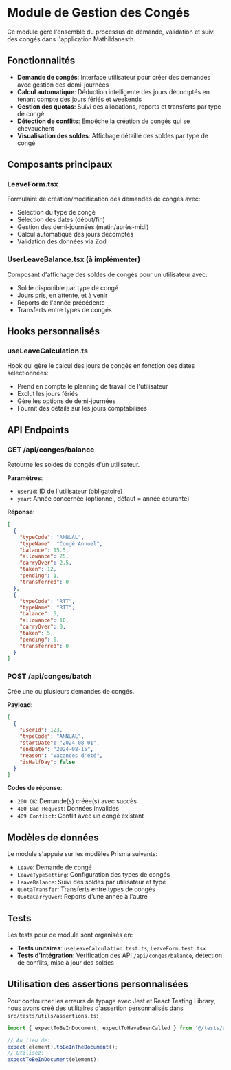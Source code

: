 # Module de Gestion des Congés

Ce module gère l'ensemble du processus de demande, validation et suivi des congés dans l'application Mathildanesth.

## Fonctionnalités

- **Demande de congés**: Interface utilisateur pour créer des demandes avec gestion des demi-journées
- **Calcul automatique**: Déduction intelligente des jours décomptés en tenant compte des jours fériés et weekends
- **Gestion des quotas**: Suivi des allocations, reports et transferts par type de congé
- **Détection de conflits**: Empêche la création de congés qui se chevauchent
- **Visualisation des soldes**: Affichage détaillé des soldes par type de congé

## Composants principaux

### LeaveForm.tsx

Formulaire de création/modification des demandes de congés avec:
- Sélection du type de congé
- Sélection des dates (début/fin)
- Gestion des demi-journées (matin/après-midi)
- Calcul automatique des jours décomptés
- Validation des données via Zod

### UserLeaveBalance.tsx (à implémenter)

Composant d'affichage des soldes de congés pour un utilisateur avec:
- Solde disponible par type de congé
- Jours pris, en attente, et à venir
- Reports de l'année précédente
- Transferts entre types de congés

## Hooks personnalisés

### useLeaveCalculation.ts

Hook qui gère le calcul des jours de congés en fonction des dates sélectionnées:
- Prend en compte le planning de travail de l'utilisateur
- Exclut les jours fériés
- Gère les options de demi-journées
- Fournit des détails sur les jours comptabilisés

## API Endpoints

### GET /api/conges/balance

Retourne les soldes de congés d'un utilisateur.

**Paramètres**:
- `userId`: ID de l'utilisateur (obligatoire)
- `year`: Année concernée (optionnel, défaut = année courante)

**Réponse**:
```json
[
  {
    "typeCode": "ANNUAL",
    "typeName": "Congé Annuel",
    "balance": 15.5,
    "allowance": 25,
    "carryOver": 2.5,
    "taken": 12,
    "pending": 1,
    "transferred": 0
  },
  {
    "typeCode": "RTT",
    "typeName": "RTT",
    "balance": 5,
    "allowance": 10,
    "carryOver": 0,
    "taken": 5,
    "pending": 0,
    "transferred": 0
  }
]
```

### POST /api/conges/batch

Crée une ou plusieurs demandes de congés.

**Payload**:
```json
[
  {
    "userId": 123,
    "typeCode": "ANNUAL",
    "startDate": "2024-08-01",
    "endDate": "2024-08-15",
    "reason": "Vacances d'été",
    "isHalfDay": false
  }
]
```

**Codes de réponse**:
- `200 OK`: Demande(s) créée(s) avec succès
- `400 Bad Request`: Données invalides
- `409 Conflict`: Conflit avec un congé existant

## Modèles de données

Le module s'appuie sur les modèles Prisma suivants:
- `Leave`: Demande de congé
- `LeaveTypeSetting`: Configuration des types de congés
- `LeaveBalance`: Suivi des soldes par utilisateur et type
- `QuotaTransfer`: Transferts entre types de congés
- `QuotaCarryOver`: Reports d'une année à l'autre

## Tests

Les tests pour ce module sont organisés en:
- **Tests unitaires**: `useLeaveCalculation.test.ts`, `LeaveForm.test.tsx`
- **Tests d'intégration**: Vérification des API `/api/conges/balance`, détection de conflits, mise à jour des soldes

## Utilisation des assertions personnalisées

Pour contourner les erreurs de typage avec Jest et React Testing Library, nous avons créé des utilitaires d'assertion personnalisés dans `src/tests/utils/assertions.ts`:

```typescript
import { expectToBeInDocument, expectToHaveBeenCalled } from '@/tests/utils/assertions';

// Au lieu de:
expect(element).toBeInTheDocument();
// Utilisez:
expectToBeInDocument(element);
``` 